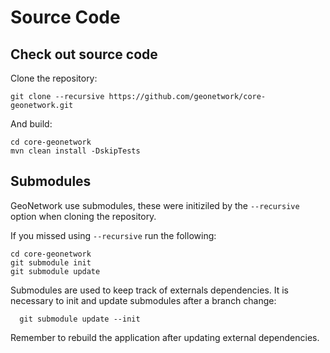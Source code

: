 # Source Code

## Check out source code

Clone the repository:

```
git clone --recursive https://github.com/geonetwork/core-geonetwork.git
```

And build:

```
cd core-geonetwork
mvn clean install -DskipTests
```

Submodules
----------

GeoNetwork use submodules, these were initiziled by the ``--recursive`` option when cloning the repository.

If you missed using ``--recursive`` run the following:

```
cd core-geonetwork
git submodule init
git submodule update
```

Submodules are used to keep track of externals dependencies. It is necessary to init and update submodules after a branch change:


```
  git submodule update --init
```

Remember to rebuild the application after updating external dependencies.

